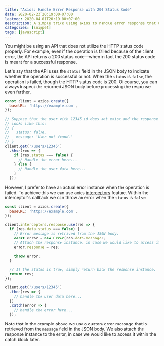 ```yaml
---
title: "Axios: Handle Error Response with 200 Status Code"
date: 2020-02-23T20:19:00+07:00
lastmod: 2020-04-01T20:19:00+07:00
description: A simple trick using axios to handle error response that uses 200 status code.
categories: [snippet]
tags: [javascript]
---
```

You might be using an API that does not utilize the HTTP status code properly. For example, even if the operation is failed because of the client error, the API returns a 200 status code—when in fact the 200 status code is meant for a successful response.

Let's say that the API uses the `status` field in the JSON body to indicate whether the operation is successful or not. When the `status` is `false`, the operation is failed, though the HTTP status code is 200. Of course, you can always inspect the returned JSON body before processing the response even further.

```js
const client = axios.create({
  baseURL: 'https://example.com',
});

// Suppose that the user with 12345 id does not exist and the response's body
// looks like this:
// {
//   status: false,
//   message: 'User not found.'
// }
client.get('/users/12345')
  .then(res => {
    if (res.status === false) {
      // Handle the error here...
    } else {
      // Handle the user data here...
    }
  });
```

However, I prefer to have an actual error instance when the operation is failed. To achieve this we can use axios [interceptors](https://github.com/axios/axios#interceptors) feature. Within the interceptor's callback we can throw an error when the `status` is `false`:

```js
const client = axios.create({
  baseURL: 'https://example.com',
});

client.interceptors.response.use(res => {
  if (res.data.status === false) {
    // Error message is retrived from the JSON body.
    const error = new Error(res.data.message);
    // Attach the response instance, in case we would like to access it.
    error.response = res;

    throw error;
  }

  // If the status is true, simply return back the response instance.
  return res;
});

client.get('/users/12345')
  .then(res => {
    // handle the user data here...
  })
  .catch(error => {
    // handle the error here...
  });
```

Note that in the example above we use a custom error message that is retrieved from the `message` field in the JSON body. We also attach the response instance to the error, in case we would like to access it within the catch block later.
